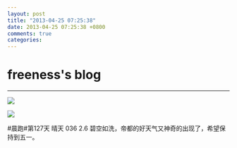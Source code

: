 ```yaml
---
layout: post
title: "2013-04-25 07:25:38"
date: 2013-04-25 07:25:38 +0800
comments: true
categories: 
---
```


# freeness's blog

----------

![](http://okqmqrbgo.bkt.clouddn.com/201304250725381.jpg)

![](http://okqmqrbgo.bkt.clouddn.com/201304250725382.jpg)

>
\#晨跑\#第127天 晴天 036 2.6 碧空如洗，帝都的好天气又神奇的出现了，希望保持到五一。